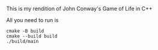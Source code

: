 This is my rendition of John Conway's Game of Life in C++

All you need to run is 
```
cmake -B build
cmake --build build
./build/main
```
